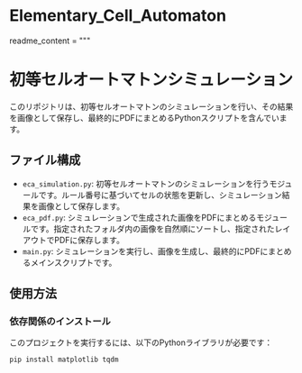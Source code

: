 # Elementary_Cell_Automaton

readme_content = """
# 初等セルオートマトンシミュレーション

このリポジトリは、初等セルオートマトンのシミュレーションを行い、その結果を画像として保存し、最終的にPDFにまとめるPythonスクリプトを含んでいます。

## ファイル構成

- `eca_simulation.py`: 初等セルオートマトンのシミュレーションを行うモジュールです。ルール番号に基づいてセルの状態を更新し、シミュレーション結果を画像として保存します。
- `eca_pdf.py`: シミュレーションで生成された画像をPDFにまとめるモジュールです。指定されたフォルダ内の画像を自然順にソートし、指定されたレイアウトでPDFに保存します。
- `main.py`: シミュレーションを実行し、画像を生成し、最終的にPDFにまとめるメインスクリプトです。

## 使用方法

### 依存関係のインストール

このプロジェクトを実行するには、以下のPythonライブラリが必要です：

```bash
pip install matplotlib tqdm
```